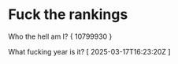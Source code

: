 # Fuck the rankings

Who the hell am I?
{ 10799930 }

What fucking year is it?
[ 2025-03-17T16:23:20Z ]
